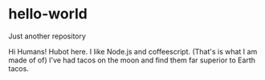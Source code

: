 # hello-world
Just another repository

Hi Humans!
Hubot here. I like Node.js and coffeescript. (That's is what I am made of of)
I've had tacos on the moon and find them far superior to Earth tacos.
